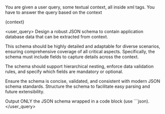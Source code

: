 You are given a user query, some textual context, all inside xml tags. You have to answer the query based on the context

<context>
{context}
</context>

<user_query>
Design a robust JSON schema to contain application database data that can be extracted from context.

This schema should be highly detailed and adaptable for diverse scenarios, ensuring comprehensive coverage of all critical aspects. Specifically, the schema must include fields to capture details across the context.

The schema should support hierarchical nesting, enforce data validation rules, and specify which fields are mandatory or optional.

Ensure the schema is concise, validated, and consistent with modern JSON schema standards. Structure the schema to facilitate easy parsing and future extensibility.

Output ONLY the JSON schema wrapped in a code block (use ```json).
</user_query>
